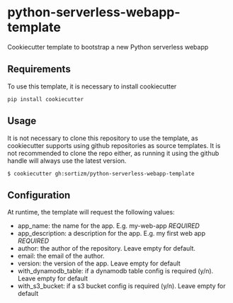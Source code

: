 # python-serverless-webapp-template
Cookiecutter template to bootstrap a new Python serverless webapp

## Requirements
To use this template, it is necessary to install cookiecutter

`pip install cookiecutter`

## Usage
It is not necessary to clone this repository to use the template, as cookiecutter supports using github repositories
as source templates.
It is not recommended to clone the repo either, as running it using the github handle will always use the latest version.

`$ cookiecutter gh:sortizm/python-serverless-webapp-template`

## Configuration
At runtime, the template will request the following values:

* app_name: the name for the app. E.g. my-web-app *REQUIRED*
* app_description: a description for the app. E.g. my first web app *REQUIRED*
* author: the author of the repository. Leave empty for default.
* email: the email of the author.
* version: the version of the app. Leave empty for default
* with_dynamodb_table: if a dynamodb table config is required (y/n). Leave empty for default
* with_s3_bucket: if a s3 bucket config is required (y/n). Leave empty for default
